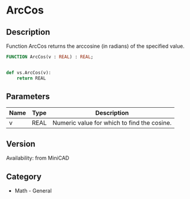 # ArcCos

## Description
Function ArcCos returns the arccosine (in radians) of the specified value.

```pascal
FUNCTION ArcCos(v : REAL) : REAL;
```

```python

def vs.ArcCos(v):
    return REAL
```

## Parameters
|Name|Type|Description|
|---|---|---|
|v|REAL|Numeric value for which to find the cosine.|

## Version
Availability: from MiniCAD
## Category
* Math - General

